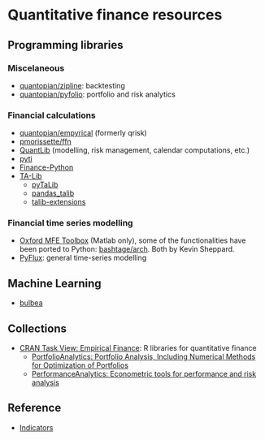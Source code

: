 # Quantitative finance resources

## Programming libraries

### Miscelaneous
- [quantopian/zipline](https://github.com/quantopian/zipline): backtesting
- [quantopian/pyfolio](https://github.com/quantopian/pyfolio): portfolio and risk analytics

### Financial calculations

- [quantopian/empyrical](https://github.com/quantopian/empyrical) (formerly qrisk)
- [pmorissette/ffn](https://github.com/pmorissette/ffn)
- [QuantLib](http://quantlib.org) (modelling, risk management, calendar computations, etc.)
- [pyti](https://github.com/kylejusticemagnuson/pyti)
- [Finance-Python](https://github.com/alpha-miner/Finance-Python)
- [TA-Lib](https://github.com/mrjbq7/ta-lib)
    - [pyTaLib](https://github.com/panpanpandas/ultrafinance/tree/master/ultrafinance/pyTaLib)
    - [pandas_talib](https://github.com/femtotrader/pandas_talib)
    - [talib-extensions](https://github.com/tomyitav/talib-extensions)

### Financial time series modelling

- [Oxford MFE Toolbox](http://www.kevinsheppard.com/MFE_Toolbox) (Matlab only), some of the functionalities have been ported to Python: [bashtage/arch](https://github.com/bashtage/arch). Both by Kevin Sheppard.
- [PyFlux](http://www.pyflux.com/): general time-series modelling

## Machine Learning

- [bulbea](https://github.com/achillesrasquinha/bulbea)

## Collections

- [CRAN Task View: Empirical Finance](https://cran.r-project.org/web/views/Finance.html): R libraries for quantitative finance 
    - [PortfolioAnalytics: Portfolio Analysis, Including Numerical Methods for Optimization of Portfolios](https://cran.r-project.org/web/packages/PortfolioAnalytics/index.html)
    - [PerformanceAnalytics: Econometric tools for performance and risk analysis](https://cran.r-project.org/web/packages/PerformanceAnalytics/index.html)
 
 ## Reference
 
 - [Indicators](http://www.chart-formations.com/indicators/default.aspx)
